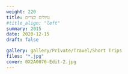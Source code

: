 ```yaml
---
weight: 220
title: טיולים קצרים
#title_align: "left"
summary: 2015
date: 2020-12-15
draft: false

gallery: gallery/Private/Travel/Short Trips
files: "*.jpg"
cover: 0X2A0076-Edit-2.jpg
---
```

